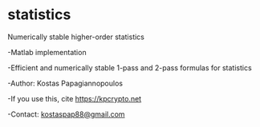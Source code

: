 # statistics
Numerically stable higher-order statistics

-Matlab implementation

-Efficient and numerically stable 1-pass and 2-pass formulas for statistics

-Author: Kostas Papagiannopoulos

-If you use this, cite https://kpcrypto.net

-Contact: kostaspap88@gmail.com

